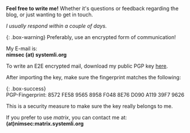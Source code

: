 **Feel free to write me!**
Whether it's questions or feedback regarding the blog, or just wanting to get in touch.

*I usually respond within a couple of days.*

{: .box-warning}
Preferably, use an encrypted form of communication!

My E-mail is:  
**nimsec (at) systemli.org**

To write an E2E encrypted mail, download my public PGP key [here](/nimrodSec/assets/nimsec-pub.asc).  

After importing the key, make sure the fingerprint matches the following:  

{: .box-success}  
PGP-Fingerprint: 8572 FE58 9565 8958 F048 8E76 D090 A119 39F7 9626

This is a security measure to make sure the key really belongs to me.

If you prefer to use *matrix*, you can contact me at: 
**(at)nimsec:matrix.systemli.org**
